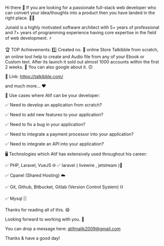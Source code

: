 Hi there 👋
If you are looking for a passionate full-stack web developer who can convert your idea/thoughts into a product then you have landed in the right place. 👨‍💻

Junaid is a highly motivated software architect with 5+ years of professional and 7+ years of programming experience having core expertise in the field of web development. ⚡

🏆 TOP Achievements:
  1️⃣ Created no. 🥇 online Store  Talkibble from scratch, an online tool help to create and Audio file from any of your Ebook or Custom text. After its launch it sold out almost 1000 accounts within the first 2 weeks. 🚀 You can also google about it. 🙃
  
🔗 Link: https://talkibble.com/

and much more... ❤️

📢 Use cases where Atif can be your developer:

✅ Need to develop an application from scratch?

✅ Need to add new features to your application?

✅ Need to fix a bug in your application?

✅ Need to integrate a payment processor into your application?

✅ Need to integrate an API into your application?

🖥️ Technologies which Atif has extensively used throughout his career:

✅ PHP, Laravel, VueJS 🌐
✅ laravel ( livewire , jetstream )🧲

✅ Cpanel (Shared Hosting) ☁️

✅ Git, Github, Bitbucket, Gitlab (Version Control System) ⛓️

✅ Mysql 🗄️



Thanks for reading all of this. 😄

Looking forward to working with you. 🤝

You can drop a message here: atifmalik2009@gmail.com

Thanks & have a good day!
